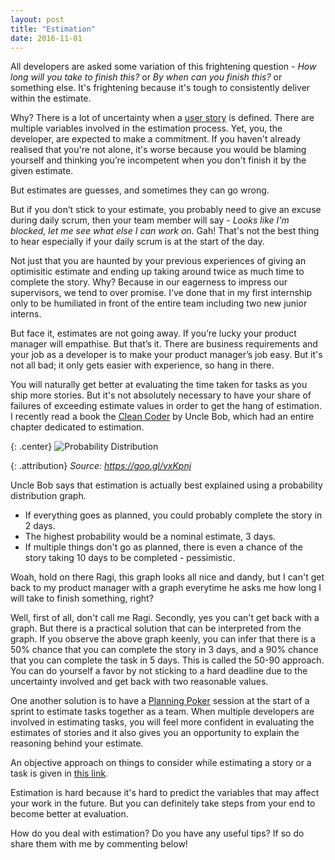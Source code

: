 ```yaml
---
layout: post
title: "Estimation"
date: 2016-11-01
---
```


All developers are asked some variation of this frightening question - *How long will you take to finish this?* or *By when can you finish this?* or something else. It's frightening because it's tough to consistently deliver within the estimate.

Why?
There is a lot of uncertainty when a [user story](https://en.wikipedia.org/wiki/User_story) is defined. There are multiple variables involved in the estimation process. Yet, you, the developer, are expected to make a commitment. If you haven't already realised that you're not alone, it's worse because you would be blaming yourself and thinking you’re incompetent when you don't finish it by the given estimate.

But estimates are guesses, and sometimes they can go wrong.

But if you don’t stick to your estimate, you probably need to give an excuse during daily scrum, then your team member will say - *Looks like I'm blocked, let me see what else I can work on.* Gah! That's not the best thing to hear especially if your daily scrum is at the start of the day.

Not just that you are haunted by your previous experiences of giving an optimisitic estimate and ending up taking around twice as much time to complete the story. Why? Because in our eagerness to impress our supervisors, we tend to over promise. I’ve done that in my first internship only to be humiliated in front of the entire team including two new junior interns.

But face it, estimates are not going away. If you’re lucky your product manager will empathise. But that’s it. There are business requirements and your job as a developer is to make your product manager’s job easy. But it's not all bad; it only gets easier with experience, so hang in there.

You will naturally get better at evaluating the time taken for tasks as you ship more stories. But it's not absolutely necessary to have your share of failures of exceeding estimate values in order to get the hang of estimation. I recently read a book the [Clean Coder](https://www.amazon.com/Clean-Coder-Conduct-Professional-Programmers/dp/0137081073) by Uncle Bob, which had an entire chapter dedicated to estimation.

{: .center}
![Probability Distribution](../../../../images/distribution.png)

{: .attribution}
*Source: https://goo.gl/vxKpnj*

Uncle Bob says that estimation is actually best explained using a probability distribution graph.

 * If everything goes as planned, you could probably complete the story in 2 days.
 * The highest probability would be a nominal estimate, 3 days.
 * If multiple things don't go as planned, there is even a chance of the story taking 10 days to be completed - pessimistic.

Woah, hold on there Ragi, this graph looks all nice and dandy, but I can't get back to my product manager with a graph everytime he asks me how long I will take to finish something, right?

Well, first of all, don't call me Ragi. Secondly, yes you can't get back with a graph. But there is a practical solution that can be interpreted from the graph. If you observe the above graph keenly, you can infer that there is a 50% chance that you can complete the story in 3 days, and a 90% chance that you can complete the task in 5 days. This is called the 50-90 approach. You can do yourself a favor by not sticking to a hard deadline due to the uncertainty involved and get back with two reasonable values.

One another solution is to have a [Planning Poker](https://en.wikipedia.org/wiki/Planning_poker) session at the start of a sprint to estimate tasks together as a team. When multiple developers are involved in estimating tasks, you will feel more confident in evaluating the estimates of stories and it also gives you an opportunity to explain the reasoning behind your estimate.

An objective approach on things to consider while estimating a story or a task is given in [this link](http://softwareengineering.stackexchange.com/questions/648/how-to-respond-when-you-are-asked-for-an-estimate).

Estimation is hard because it's hard to predict the variables that may affect your work in the future. But you can definitely take steps from your end to become better at evaluation.

How do you deal with estimation? Do you have any useful tips? If so do share them with me by commenting below!
